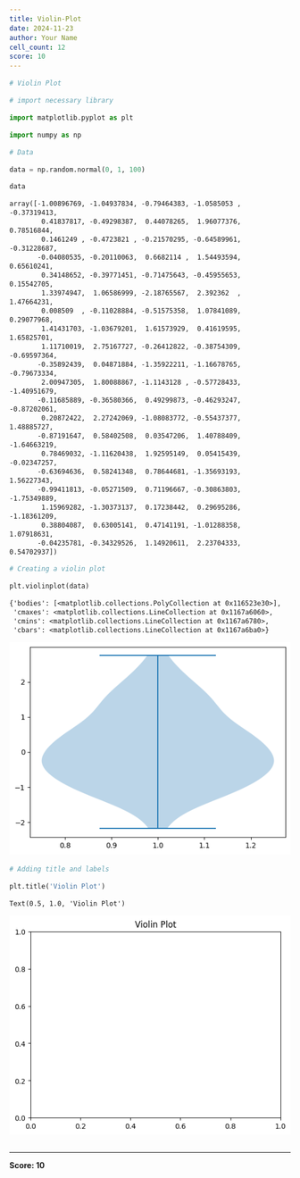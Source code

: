 ```yaml
---
title: Violin-Plot
date: 2024-11-23
author: Your Name
cell_count: 12
score: 10
---
```


```python
# Violin Plot
```


```python
# import necessary library
```


```python
import matplotlib.pyplot as plt
```


```python
import numpy as np
```


```python
# Data
```


```python
data = np.random.normal(0, 1, 100)
```


```python
data
```




    array([-1.00896769, -1.04937834, -0.79464383, -1.0585053 , -0.37319413,
            0.41837817, -0.49298387,  0.44078265,  1.96077376,  0.78516844,
            0.1461249 , -0.4723821 , -0.21570295, -0.64589961, -0.31228687,
           -0.04080535, -0.20110063,  0.6682114 ,  1.54493594,  0.65610241,
            0.34148652, -0.39771451, -0.71475643, -0.45955653,  0.15542705,
            1.33974947,  1.06586999, -2.18765567,  2.392362  ,  1.47664231,
            0.008509  , -0.11028884, -0.51575358,  1.07841089,  0.29077968,
            1.41431703, -1.03679201,  1.61573929,  0.41619595,  1.65825701,
            1.11710019,  2.75167727, -0.26412822, -0.38754309, -0.69597364,
           -0.35892439,  0.04871884, -1.35922211, -1.16678765, -0.79673334,
            2.00947305,  1.80088867, -1.1143128 , -0.57728433, -1.40951679,
           -0.11685889, -0.36580366,  0.49299873, -0.46293247, -0.87202061,
            0.20872422,  2.27242069, -1.08083772, -0.55437377,  1.48885727,
           -0.87191647,  0.58402508,  0.03547206,  1.40788409, -1.64663219,
            0.78469032, -1.11620438,  1.92595149,  0.05415439, -0.02347257,
           -0.63694636,  0.58241348,  0.78644681, -1.35693193,  1.56227343,
           -0.99411813, -0.05271509,  0.71196667, -0.30863803, -1.75349889,
            1.15969282, -1.30373137,  0.17238442,  0.29695286, -1.18361209,
            0.38804087,  0.63005141,  0.47141191, -1.01288358,  1.07918631,
           -0.04235781, -0.34329526,  1.14920611,  2.23704333,  0.54702937])




```python
# Creating a violin plot
```


```python
plt.violinplot(data)

```




    {'bodies': [<matplotlib.collections.PolyCollection at 0x116523e30>],
     'cmaxes': <matplotlib.collections.LineCollection at 0x1167a6060>,
     'cmins': <matplotlib.collections.LineCollection at 0x1167a6780>,
     'cbars': <matplotlib.collections.LineCollection at 0x1167a6ba0>}




    
![png](violin-plot_files/violin-plot_8_1.png)
    



```python
# Adding title and labels
```


```python
plt.title('Violin Plot')

```




    Text(0.5, 1.0, 'Violin Plot')




    
![png](violin-plot_files/violin-plot_10_1.png)
    



```python

```


---
**Score: 10**
